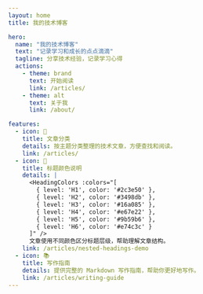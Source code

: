 ```yaml
---
layout: home
title: 我的技术博客

hero:
  name: "我的技术博客"
  text: "记录学习和成长的点点滴滴"
  tagline: 分享技术经验，记录学习心得
  actions:
    - theme: brand
      text: 开始阅读
      link: /articles/
    - theme: alt
      text: 关于我
      link: /about/

features:
  - icon: 📝
    title: 文章分类
    details: 按主题分类整理的技术文章，方便查找和阅读。
    link: /articles/
  - icon: 🎨
    title: 标题颜色说明
    details: |
      <HeadingColors :colors="[
        { level: 'H1', color: '#2c3e50' },
        { level: 'H2', color: '#3498db' },
        { level: 'H3', color: '#16a085' },
        { level: 'H4', color: '#e67e22' },
        { level: 'H5', color: '#9b59b6' },
        { level: 'H6', color: '#e74c3c' }
      ]" />
      文章使用不同颜色区分标题层级，帮助理解文章结构。
    link: /articles/nested-headings-demo
  - icon: 📚
    title: 写作指南
    details: 提供完整的 Markdown 写作指南，帮助你更好地写作。
    link: /articles/writing-guide
---
```

